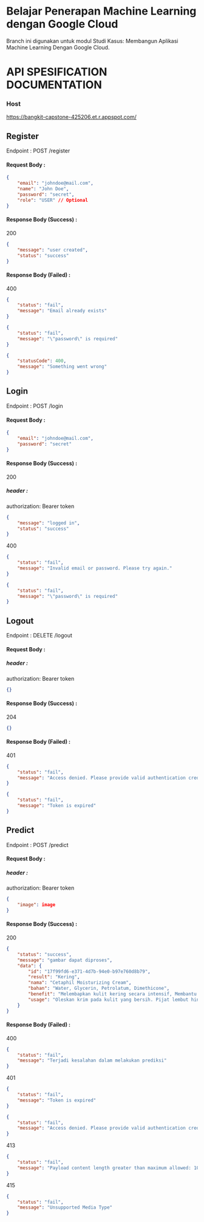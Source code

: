 # Belajar Penerapan Machine Learning dengan Google Cloud

Branch ini digunakan untuk modul Studi Kasus: Membangun Aplikasi Machine
Learning Dengan Google Cloud.

# API SPESIFICATION DOCUMENTATION

### Host

https://bangkit-capstone-425206.et.r.appspot.com/

## Register

Endpoint : POST /register

#### Request Body :

```json
{
    "email": "johndoe@mail.com",
    "name": "John Doe",
    "password": "secret",
    "role": "USER" // Optional
}
```

#### Response Body (Success) :

200

```json
{
    "message": "user created",
    "status": "success"
}
```

#### Response Body (Failed) :

400

```json
{
    "status": "fail",
    "message": "Email already exists"
}
```

```json
{
    "status": "fail",
    "message": "\"password\" is required"
}
```

```json
{
    "statusCode": 400,
    "message": "Something went wrong"
}
```

## Login

Endpoint : POST /login

#### Request Body :

```json
{
    "email": "johndoe@mail.com",
    "password": "secret"
}
```

#### Response Body (Success) :

200

##### header :

authorization: Bearer token

```json
{
    "message": "logged in",
    "status": "success"
}
```

400

```json
{
    "status": "fail",
    "message": "Invalid email or password. Please try again."
}
```

```json
{
    "status": "fail",
    "message": "\"password\" is required"
}
```

## Logout

Endpoint : DELETE /logout

#### Request Body :

##### header :

authorization: Bearer token

```json
{}
```

#### Response Body (Success) :

204

```json
{}
```

#### Response Body (Failed) :

401

```json
{
    "status": "fail",
    "message": "Access denied. Please provide valid authentication credentials."
}
```

```json
{
    "status": "fail",
    "message": "Token is expired"
}
```

## Predict

Endpoint : POST /predict

#### Request Body :

##### header :

authorization: Bearer token

```json
{
    "image": image
}
```

#### Response Body (Success) :

200

```json
{
    "status": "success",
    "message": "gambar dapat diproses",
    "data": {
        "id": "17f99fd6-e371-4d7b-94e0-b97e760d8b79",
        "result": "Kering",
        "nama": "Cetaphil Moisturizing Cream",
        "bahan": "Water, Glycerin, Petrolatum, Dimethicone",
        "benefit": "Melembapkan kulit kering secara intensif, Membantu memperbaiki penghalang kelembapan alami kulit, Menenangkan kulit yang iritasi dan pecah-pecah",
        "usage": "Oleskan krim pada kulit yang bersih. Pijat lembut hingga meresap sempurna. Gunakan dua kali sehari, pagi dan malam, atau sesuai kebutuhan."
    }
}
```

#### Response Body (Failed) :

400

```json
{
    "status": "fail",
    "message": "Terjadi kesalahan dalam melakukan prediksi"
}
```

401

```json
{
    "status": "fail",
    "message": "Token is expired"
}
```

```json
{
    "status": "fail",
    "message": "Access denied. Please provide valid authentication credentials."
}
```

413

```json
{
    "status": "fail",
    "message": "Payload content length greater than maximum allowed: 1048576"
}
```

415

```json
{
    "status": "fail",
    "message": "Unsupported Media Type"
}
```
